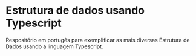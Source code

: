 # Estrutura de dados usando Typescript

Respositório em portugês para exemplificar as mais diversas Estrutura de Dados usando a linguagem Typescript.

